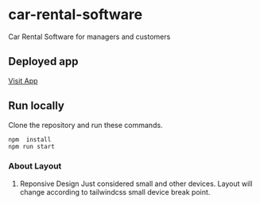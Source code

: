 # car-rental-software

Car Rental Software for managers and customers

## Deployed app

[Visit App](https://car-rental-software.netlify.app/)

## Run locally

Clone the repository and run these commands.

```
npm  install
npm run start
```

### About Layout

1. Reponsive Design
   Just considered small and other devices. Layout will change according to tailwindcss small device break point.
